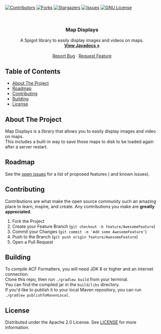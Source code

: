 [![Contributors][contributors-shield]][contributors-url]
[![Forks][forks-shield]][forks-url]
[![Stargazers][stars-shield]][stars-url]
[![Issues][issues-shield]][issues-url]
[![GNU License][license-shield]][license-url]




<!-- PROJECT LOGO -->
<br />
<p align="center">
  <!-- <a href="https://github.com/Insprill/map-displays">
     <img src="logo.png" alt="Logo" width="500" height="500">
  </a> -->

<h3 align="center">Map Displays</h3>

  <p align="center">
    A Spigot library to easily display images and videos on maps.
    <br />
    <a href="https://javadoc.io/doc/net.insprill/map-displays"><strong>View Javadocs »</strong></a>
    <br />
    <br />
    <a href="https://github.com/Insprill/map-displays/issues">Report Bug</a>
    ·
    <a href="https://github.com/Insprill/map-displays/issues">Request Feature</a>
  </p>




<!-- TABLE OF CONTENTS -->

## Table of Contents

* [About The Project](#about-the-project)
* [Roadmap](#roadmap)
* [Contributing](#contributing)
* [Building](#building)
* [License](#license)




<!-- ABOUT THE PROJECT -->

## About The Project

Map Displays is a library that allows you to easily display images and video on maps.  
This includes a built-in way to save those maps to disk to be loaded again after a server restart.



<!-- ROADMAP -->

## Roadmap

See the [open issues](https://github.com/Insprill/map-displays/issues) for a list of proposed features (
and known issues).




<!-- CONTRIBUTING -->

## Contributing

Contributions are what make the open source community such an amazing place to learn, inspire, and create. Any
contributions you make are **greatly appreciated**.

1. Fork the Project
2. Create your Feature Branch (`git checkout -b feature/AwesomeFeature`)
3. Commit your Changes (`git commit -m 'Add some AwesomeFeature'`)
4. Push to the Branch (`git push origin feature/AwesomeFeature`)
5. Open a Pull Request




<!-- BUILDING -->

## Building

To compile ACF Formatters, you will need JDK 8 or higher and an internet connection.  
Clone this repo, then run `./gradlew build` from your terminal.  
You can find the compiled jar in the `build/libs` directory.  
If you'd like to publish it to your local Maven repository, you can run `./gradlew publishToMavenLocal`.




<!-- LICENSE -->

## License

Distributed under the Apache 2.0 License. See [LICENSE][license-url] for more information.




<!-- MARKDOWN LINKS & IMAGES -->
<!-- https://www.markdownguide.org/basic-syntax/#reference-style-links -->

[contributors-shield]: https://img.shields.io/github/contributors/Insprill/map-displays.svg?style=for-the-badge
[contributors-url]: https://github.com/Insprill/map-displays/graphs/contributors
[forks-shield]: https://img.shields.io/github/forks/Insprill/map-displays.svg?style=for-the-badge
[forks-url]: https://github.com/Insprill/map-displays/network/members
[stars-shield]: https://img.shields.io/github/stars/Insprill/map-displays.svg?style=for-the-badge
[stars-url]: https://github.com/Insprill/map-displays/stargazers
[issues-shield]: https://img.shields.io/github/issues/Insprill/map-displays.svg?style=for-the-badge
[issues-url]: https://github.com/Insprill/map-displays/issues
[license-shield]: https://img.shields.io/github/license/Insprill/map-displays.svg?style=for-the-badge
[license-url]: https://github.com/Insprill/map-displays/blob/master/LICENSE
